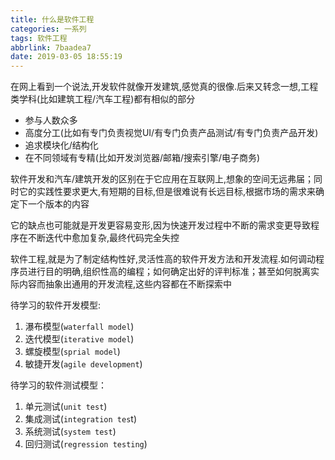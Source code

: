 ```yaml
---
title: 什么是软件工程
categories: 一系列
tags: 软件工程
abbrlink: 7baadea7
date: 2019-03-05 18:55:19
---
```


在网上看到一个说法,开发软件就像开发建筑,感觉真的很像.后来又转念一想,工程类学科(比如建筑工程/汽车工程)都有相似的部分

* 参与人数众多
* 高度分工(比如有专门负责视觉UI/有专门负责产品测试/有专门负责产品开发)
* 追求模块化/结构化
* 在不同领域有专精(比如开发浏览器/邮箱/搜索引擎/电子商务)

软件开发和汽车/建筑开发的区别在于它应用在互联网上,想象的空间无远弗届；同时它的实践性要求更大,有短期的目标,但是很难说有长远目标,根据市场的需求来确定下一个版本的内容  

它的缺点也可能就是开发更容易变形,因为快速开发过程中不断的需求变更导致程序在不断迭代中愈加复杂,最终代码完全失控

软件工程,就是为了制定结构性好,灵活性高的软件开发方法和开发流程.如何调动程序员进行目的明确,组织性高的编程；如何确定出好的评判标准；甚至如何脱离实际内容而抽象出通用的开发流程,这些内容都在不断探索中

待学习的软件开发模型:

1. 瀑布模型(`waterfall model`)
2. 迭代模型(`iterative model`)
3. 螺旋模型(`sprial model`)
4. 敏捷开发(`agile development`)

待学习的软件测试模型：

1. 单元测试(`unit test`)
2. 集成测试(`integration tes`t)
3. 系统测试(`system test`)
4. 回归测试(`regression testing`)